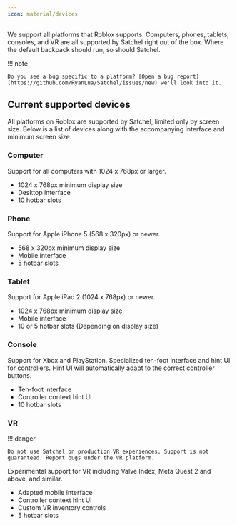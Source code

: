 ```yaml
---
icon: material/devices
---
```


We support all platforms that Roblox supports. Computers, phones, tablets, consoles, and VR are all supported by Satchel right out of the box. Where the default backpack should run, so should Satchel.

!!! note

    Do you see a bug specific to a platform? [Open a bug report](https://github.com/RyanLua/Satchel/issues/new) we'll look into it.

## Current supported devices

All platforms on Roblox are supported by Satchel, limited only by screen size. Below is a list of devices along with the accompanying interface and minimum screen size.

### Computer

Support for all computers with 1024 x 768px or larger.

* 1024 x 768px minimum display size
* Desktop interface
* 10 hotbar slots

### Phone

Support for Apple iPhone 5 (568 x 320px) or newer.

* 568 x 320px minimum display size
* Mobile interface
* 5 hotbar slots

### Tablet

Support for Apple iPad 2 (1024 x 768px) or newer.

* 1024 x 768px minimum display size
* Mobile interface
* 10 or 5 hotbar slots (Depending on display size)

### Console

Support for Xbox and PlayStation. Specialized ten-foot interface and hint UI for controllers. Hint UI will automatically adapt to the correct controller buttons.

* Ten-foot interface
* Controller context hint UI
* 10 hotbar slots

### VR

!!! danger

    Do not use Satchel on production VR experiences. Support is not guaranteed. Report bugs under the VR platform.

Experimental support for VR including Valve Index, Meta Quest 2 and above, and similar.

* Adapted mobile interface
* Controller context hint UI
* Custom VR inventory controls
* 5 hotbar slots
